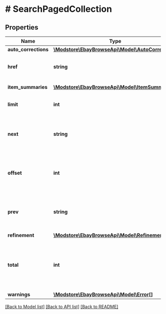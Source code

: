 # # SearchPagedCollection

## Properties

Name | Type | Description | Notes
------------ | ------------- | ------------- | -------------
**auto_corrections** | [**\Modstore\EbayBrowseApi\Model\AutoCorrections**](AutoCorrections.md) |  | [optional]
**href** | **string** | The URI of the current page of results.&lt;br&gt;&lt;br&gt;The following example of the &lt;b&gt;search&lt;/b&gt; method returns items 1 thru 5 from the list of items found.&lt;pre&gt;https://api.ebay.com/buy/v1/item_summary/search?q&#x3D;shirt&amp;limit&#x3D;5&amp;offset&#x3D;0&lt;/pre&gt;. | [optional]
**item_summaries** | [**\Modstore\EbayBrowseApi\Model\ItemSummary[]**](ItemSummary.md) | An array of the items on this page. The items are sorted according to the sorting method specified in the request. | [optional]
**limit** | **int** | The value of the &lt;code&gt;limit&lt;/code&gt; parameter submitted in the request, which is the maximum number of items to return on a page, from the result set. A result set is the complete set of items returned by the method. | [optional]
**next** | **string** | The URI for the next page of results. This value is returned if there is an additional page of results to return from the result set.&lt;br&gt;&lt;br&gt;The following example of the &lt;b&gt;search&lt;/b&gt; method returns items 5 thru 10 from the list of items found.&lt;pre&gt;https://api.ebay.com/buy/v1/item_summary/search?query&#x3D;t-shirts&amp;limit&#x3D;5&amp;offset&#x3D;10&lt;/pre&gt; | [optional]
**offset** | **int** | This value indicates the &lt;code&gt;offset&lt;/code&gt; used for current page of items being returned. Assume the initial request used an &lt;code&gt;offset&lt;/code&gt; of &lt;code&gt;0&lt;/code&gt; and a &lt;code&gt;limit&lt;/code&gt; of &lt;code&gt;3&lt;/code&gt;. Then in the first page of results, this value would be &lt;code&gt;0&lt;/code&gt;, and items 1-3 are returned. For the second page, this value is &lt;code&gt;3&lt;/code&gt; and so on. | [optional]
**prev** | **string** | The URI for the previous page of results. This is returned if there is a previous page of results from the result set.&lt;br&gt;&lt;br&gt;The following example of the &lt;b&gt;search&lt;/b&gt; method returns items 1 thru 5 from the list of items found, which would be the first set of items returned.&lt;pre&gt;https://api.ebay.com/buy/v1/item_summary/search?query&#x3D;t-shirts&amp;limit&#x3D;5&amp;offset&#x3D;0&lt;/pre&gt; | [optional]
**refinement** | [**\Modstore\EbayBrowseApi\Model\Refinement**](Refinement.md) |  | [optional]
**total** | **int** | The total number of items that match the input criteria.&lt;br&gt;&lt;br&gt;&lt;span class&#x3D;\&quot;tablenote\&quot;&gt;&lt;b&gt;Note:&lt;/b&gt; &lt;code&gt;total&lt;/code&gt; is just an indicator of the number of listings for a given query. It could vary based on the number of listings with variations included in the result. It is strongly recommended that &lt;code&gt;total&lt;/code&gt; not be used in pagination use cases. Instead, use &lt;a href&#x3D;\&quot;/api-docs/buy/browse/resources/item_summary/methods/search#response.next \&quot;&gt;next&lt;/a&gt; to determine the results on the next page.&lt;/span&gt; | [optional]
**warnings** | [**\Modstore\EbayBrowseApi\Model\Error[]**](Error.md) | The container with all the warnings for the request. | [optional]

[[Back to Model list]](../../README.md#models) [[Back to API list]](../../README.md#endpoints) [[Back to README]](../../README.md)
